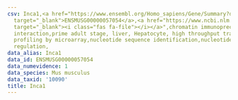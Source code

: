 ```yaml
---
csv: Inca1,<a href="https://www.ensembl.org/Homo_sapiens/Gene/Summary?db=core;g=ENSMUSG00000057054"
  target="_blank">ENSMUSG00000057054</a>,<a href="https://www.ncbi.nlm.nih.gov/pubmed/23834426"
  target="_blank"><i class="fas fa-file"></i></a>",chromatin immunoprecipitation assay,direct
  interaction,prime adult stage, liver, Hepatocyte, high throughput transcription
  profiling by microarray,nucleotide sequence identification,nucleotide sequence identification,transcriptional
  regulation,
data_alias: Inca1
data_id: ENSMUSG00000057054
data_numevidence: 1
data_species: Mus musculus
data_taxid: '10090'
title: Inca1
---
```

